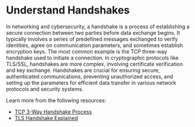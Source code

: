 # Understand Handshakes

In networking and cybersecurity, a handshake is a process of establishing a secure connection between two parties before data exchange begins. It typically involves a series of predefined messages exchanged to verify identities, agree on communication parameters, and sometimes establish encryption keys. The most common example is the TCP three-way handshake used to initiate a connection. In cryptographic protocols like TLS/SSL, handshakes are more complex, involving certificate verification and key exchange. Handshakes are crucial for ensuring secure, authenticated communications, preventing unauthorized access, and setting up the parameters for efficient data transfer in various network protocols and security systems.

Learn more from the following resources:

- [TCP 3-Way Handshake Process](https://www.geeksforgeeks.org/tcp-3-way-handshake-process/)
- [TLS Handshake Explained](https://www.youtube.com/watch?v=86cQJ0MMses)